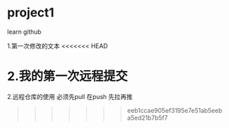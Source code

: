 # project1
learn github

1.第一次修改的文本
<<<<<<< HEAD

2.我的第一次远程提交
=======
2.远程仓库的使用 必须先pull 在push  先拉再推
>>>>>>> eeb1ccae905ef3195e7e51ab5eeba5ed21b7b5f7
